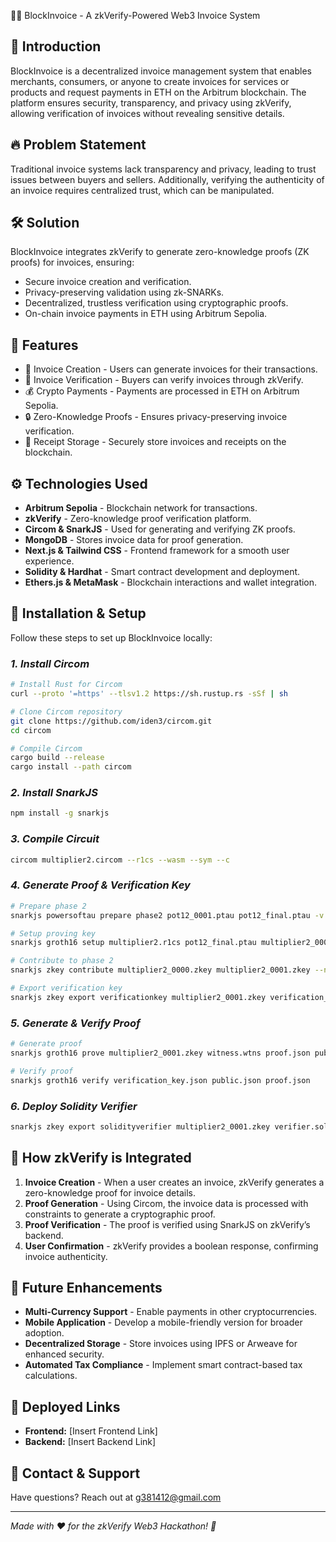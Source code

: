 🔐✅ BlockInvoice - A zkVerify-Powered Web3 Invoice System

## 🚀 Introduction
BlockInvoice is a decentralized invoice management system that enables merchants, consumers, or anyone to create invoices for services or products and request payments in ETH on the Arbitrum blockchain. The platform ensures security, transparency, and privacy using zkVerify, allowing verification of invoices without revealing sensitive details.

## 🔥 Problem Statement
Traditional invoice systems lack transparency and privacy, leading to trust issues between buyers and sellers. Additionally, verifying the authenticity of an invoice requires centralized trust, which can be manipulated.

## 🛠 Solution
BlockInvoice integrates zkVerify to generate zero-knowledge proofs (ZK proofs) for invoices, ensuring:

- Secure invoice creation and verification.
- Privacy-preserving validation using zk-SNARKs.
- Decentralized, trustless verification using cryptographic proofs.
- On-chain invoice payments in ETH using Arbitrum Sepolia.

## 🌟 Features
- 📜 Invoice Creation - Users can generate invoices for their transactions.
- 🔗 Invoice Verification - Buyers can verify invoices through zkVerify.
- 💰 Crypto Payments - Payments are processed in ETH on Arbitrum Sepolia.
- 🔒 Zero-Knowledge Proofs - Ensures privacy-preserving invoice verification.
- 🧾 Receipt Storage - Securely store invoices and receipts on the blockchain.

## ⚙ Technologies Used
- **Arbitrum Sepolia** - Blockchain network for transactions.
- **zkVerify** - Zero-knowledge proof verification platform.
- **Circom & SnarkJS** - Used for generating and verifying ZK proofs.
- **MongoDB** - Stores invoice data for proof generation.
- **Next.js & Tailwind CSS** - Frontend framework for a smooth user experience.
- **Solidity & Hardhat** - Smart contract development and deployment.
- **Ethers.js & MetaMask** - Blockchain interactions and wallet integration.

## 📌 Installation & Setup
Follow these steps to set up BlockInvoice locally:

### *1. Install Circom*
```sh
# Install Rust for Circom
curl --proto '=https' --tlsv1.2 https://sh.rustup.rs -sSf | sh

# Clone Circom repository
git clone https://github.com/iden3/circom.git
cd circom

# Compile Circom
cargo build --release
cargo install --path circom
```

### *2. Install SnarkJS*
```sh
npm install -g snarkjs
```

### *3. Compile Circuit*
```sh
circom multiplier2.circom --r1cs --wasm --sym --c
```

### *4. Generate Proof & Verification Key*
```sh
# Prepare phase 2
snarkjs powersoftau prepare phase2 pot12_0001.ptau pot12_final.ptau -v

# Setup proving key
snarkjs groth16 setup multiplier2.r1cs pot12_final.ptau multiplier2_0000.zkey

# Contribute to phase 2
snarkjs zkey contribute multiplier2_0000.zkey multiplier2_0001.zkey --name="1st Contributor Name" -v

# Export verification key
snarkjs zkey export verificationkey multiplier2_0001.zkey verification_key.json
```

### *5. Generate & Verify Proof*
```sh
# Generate proof
snarkjs groth16 prove multiplier2_0001.zkey witness.wtns proof.json public.json

# Verify proof
snarkjs groth16 verify verification_key.json public.json proof.json
```

### *6. Deploy Solidity Verifier*
```sh
snarkjs zkey export solidityverifier multiplier2_0001.zkey verifier.sol
```

## 📜 How zkVerify is Integrated
1. **Invoice Creation** - When a user creates an invoice, zkVerify generates a zero-knowledge proof for invoice details.
2. **Proof Generation** - Using Circom, the invoice data is processed with constraints to generate a cryptographic proof.
3. **Proof Verification** - The proof is verified using SnarkJS on zkVerify’s backend.
4. **User Confirmation** - zkVerify provides a boolean response, confirming invoice authenticity.

## 🚀 Future Enhancements
- **Multi-Currency Support** - Enable payments in other cryptocurrencies.
- **Mobile Application** - Develop a mobile-friendly version for broader adoption.
- **Decentralized Storage** - Store invoices using IPFS or Arweave for enhanced security.
- **Automated Tax Compliance** - Implement smart contract-based tax calculations.

## 🔗 Deployed Links
- **Frontend:** [Insert Frontend Link]
- **Backend:** [Insert Backend Link]

## 📧 Contact & Support
Have questions? Reach out at [g381412@gmail.com](mailto:g381412@gmail.com)

---

*Made with ❤ for the zkVerify Web3 Hackathon! 🚀*

